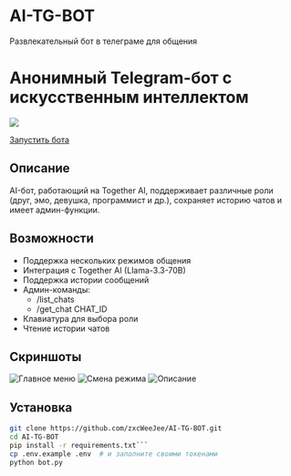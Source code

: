 # AI-TG-BOT
Развлекательный бот в телеграме для общения
# Анонимный Telegram-бот с искусственным интеллектом
![](screenshots/log.png)

[Запустить бота](https://t.me/unkownanonimusbot)

## Описание

AI-бот, работающий на Together AI, поддерживает различные роли (друг, эмо, девушка, программист и др.), сохраняет историю чатов и имеет админ-функции.

## Возможности

- Поддержка нескольких режимов общения
- Интеграция с Together AI (Llama-3.3-70B)
- Поддержка истории сообщений
- Админ-команды:
  - /list_chats
  - /get_chat CHAT_ID
- Клавиатура для выбора роли
- Чтение истории чатов

## Скриншоты

![Главное меню](screenshots/1.jpg)
![Смена режима](screenshots/mode.jpg)
![Описание](screenshots/start.jpg)

## Установка

```bash
git clone https://github.com/zxcWeeJee/AI-TG-BOT.git
cd AI-TG-BOT
pip install -r requirements.txt```
cp .env.example .env  # и заполните своими токенами
python bot.py
